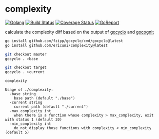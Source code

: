 # complexity
[![Golang](https://img.shields.io/badge/Language-go1.18+-blue.svg)](https://go.dev/)
[![Build Status](https://github.com/ericuni/complexity/actions/workflows/ci.yml/badge.svg)](https://github.com/ericuni/complexity/actions/workflows/ci.yml)
[![Coverage Status](https://coveralls.io/repos/github/ericuni/complexity/badge.svg?branch=master)](https://coveralls.io/github/ericuni/complexity?branch=master)
[![GoReport](https://goreportcard.com/badge/github.com/securego/gosec)](https://goreportcard.com/report/github.com/ericuni/complexity)

calculate the complexity diff based on the output of [gocyclo](https://github.com/fzipp/gocyclo) and
[gocognit](https://github.com/uudashr/gocognit)

```bash
go install github.com/fzipp/gocyclo/cmd/gocyclo@latest
go install github.com/ericuni/complexity@latest

git checkout master
gocyclo . >base

git checkout target
gocyclo . >current

complexity
```

```plain
Usage of ./complexity:
  -base string
    base path (default "./base")
  -current string
    current path (default "./current")
  -max_complexity int
    when there is a function whose complexity > max_complexity, exit with status 1 (default 20)
  -min_complexity int
    do not display those functions with complexity < min_complexity (default 5)
```

